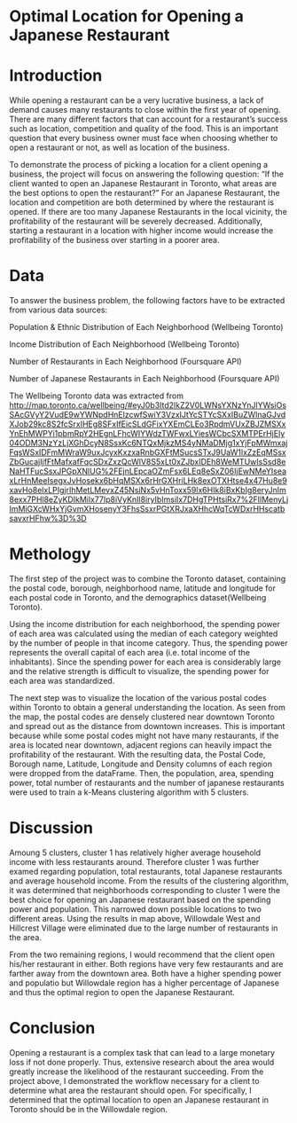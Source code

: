 # Optimal Location for Opening a Japanese Restaurant


# Introduction
While opening a restaurant can be a very lucrative business, a lack of demand causes many restaurants to close within the first year of opening. There are many different factors that can account for a restaurant’s success such as location, competition and quality of the food. This is an important question that every business owner must face when choosing whether to open a restaurant or not, as well as location of the business.

To demonstrate the process of picking a location for a client opening a business, the project will focus on answering the following question: “If the client wanted to open an Japanese Restaurant in Toronto, what areas are the best options to open the restaurant?” For an Japanese Restaurant, the location and competition are both determined by where the restaurant is opened. If there are too many Japanese Restaurants in the local vicinity, the profitability of the restaurant will be severely decreased. Additionally, starting a restaurant in a location with higher income would increase the profitability of the business over starting in a poorer area.

# Data
To answer the business problem, the following factors have to be extracted from various data sources:

Population & Ethnic Distribution of Each Neighborhood (Wellbeing Toronto)<p>
Income Distribution of Each Neighborhood (Wellbeing Toronto)<p>
Number of Restaurants in Each Neighborhood (Foursquare API)<p>
Number of Japanese Restaurants in Each Neighborhood (Foursquare API)<p>
The Wellbeing Toronto data was extracted from http://map.toronto.ca/wellbeing/#eyJ0b3Itd2lkZ2V0LWNsYXNzYnJlYWsiOsSAcGVyY2VudE9wYWNpdHnElzcwfSwiY3VzxIJtYcSTYcSXxIBuZWlnaGJvdXJob29kc8S2fcSrxIHEg8SFxIfEicSLdGFixYXEmCLEo3RpdmVUxZBJZMSXxYnEhMWPYi1pbmRpY2HEgnLFhcWIYWdzTWFwxLYiesWCbcSXMTPErHjEly04ODM3NzYzLjXGhDcyN8SsxKc6NTQxMjkzMS4yNMaDMjg1xYjFpMWmxajFqsWSxIDFmMWraW9uxJcyxKxzxaRnbGXFtMSucsSTxJ9UaW1lxZzEqMSsxZbGucajIjfFtMafxafFqcSDxZxzQcWlV8S5xLt0xZJbxIDEh8WeMTUwIsSsd8eNaHTFucSsxJPGpXNlUG%2FEjnLEpcaOZmFsx6LEq8eSxZ06IjEwNMeYIseaxLrHnMeeIsegxJvHosekx6bHqMSXx6rHrGXHriLHk8exOTXHtse4x47Hu8e9xavHo8elxLPIgjrIhMetLMevxZ45NsiNx5vHnToxx59lx6HIk8iBxKbIg8eryJnIm8exx7PHl8eZyKDIkMilx77Ip8iVyKnIl8iryIbImsiIx7DHgTPHtsiRx7%2FIlMenyLjImMiGXcWHxYjGvmXHosenyY3FhsSsxrPGtXRJxaXHhcWqTcWDxrHHscatbsavxrHFhw%3D%3D

# Methology 

The first step of the project was to combine the Toronto dataset, containing the postal code, borough, neighborhood name, latitude and longitude for each postal code in Toronto, and the demographics dataset(Wellbeing Toronto).

Using the income distribution for each neighborhood, the spending power of each area was calculated using the median of each category weighted by the number of people in that income category. Thus, the spending power represents the overall capital of each area (i.e. total income of the inhabitants). Since the spending power for each area is considerably large and the relative strength is difficult to visualize, the spending power for each area was standardized.

The next step was to visualize the location of the various postal codes within Toronto to obtain a general understanding the location. As seen from the map, the postal codes are densely clustered near downtown Toronto and spread out as the distance from downtown increases. This is important because while some postal codes might not have many restaurants, if the area is located near downtown, adjacent regions can heavily impact the profitability of the restaurant.
With the resulting data, the Postal Code, Borough name, Latitude, Longitude and Density columns of each region were dropped from the dataFrame. Then, the population, area, spending power, total number of restaurants and the number of japanese restaurants were used to train a k-Means clustering algorithm with 5 clusters.

 # Discussion
Amoung 5 clusters, cluster 1 has relatively higher average household income with less restaurants around. Therefore cluster 1 was further examed regarding population, total restaurants, total Japanese restaurants and average household income.
From the results of the clustering algorithm, it was determined that neighborhoods corresponding to cluster 1 were the best choice for opening an Japanese restaurant based on the spending power and population. This narrowed down possible locations to two different areas. Using the results in map above, Willowdale West and Hillcrest Village were eliminated due to the large number of restaurants in the area.

From the two remaining regions, I would recommend that the client open his/her restaurant in either. Both regions have very few restaurants and are farther away from the downtown area. Both have a higher spending power and populatio but Willowdale region has a higher percentage of Japanese and thus the optimal region to open the Japanese Restaurant.

# Conclusion
Opening a restaurant is a complex task that can lead to a large monetary loss if not done properly. Thus, extensive research about the area would greatly increase the likelihood of the restaurant succeeding. From the project above, I demonstrated the workflow necessary for a client to determine what area the restaurant should open. For specifically, I determined that the optimal location to open an Japanese restaurant in Toronto should be in the Willowdale region. 
